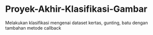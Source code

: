 # Proyek-Akhir-Klasifikasi-Gambar
Melakukan klasifikasi mengenai dataset kertas, gunting, batu dengan tambahan metode callback
